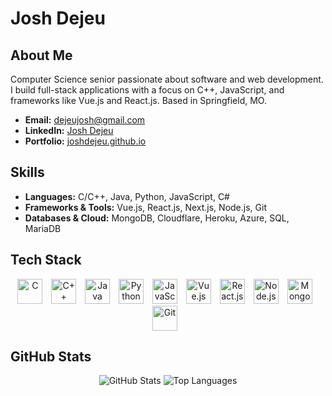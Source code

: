 # Josh Dejeu

## About Me
Computer Science senior passionate about software and web development. I build full-stack applications with a focus on C++, JavaScript, and frameworks like Vue.js and React.js. Based in Springfield, MO.

- **Email:** [dejeujosh@gmail.com](mailto:dejeujosh@gmail.com)  
- **LinkedIn:** [Josh Dejeu](https://www.linkedin.com/in/josh-dejeu-767557239/)  
- **Portfolio:** [joshdejeu.github.io](https://portfolio-cej.pages.dev/)  

## Skills
- **Languages:** C/C++, Java, Python, JavaScript, C#  
- **Frameworks & Tools:** Vue.js, React.js, Next.js, Node.js, Git  
- **Databases & Cloud:** MongoDB, Cloudflare, Heroku, Azure, SQL, MariaDB  

## Tech Stack
<div align="center">
  <img src="https://cdn.jsdelivr.net/gh/devicons/devicon/icons/c/c-original.svg" alt="C" height="40" style="padding-right:10px;"/>
  <img src="https://cdn.jsdelivr.net/gh/devicons/devicon/icons/cplusplus/cplusplus-original.svg" alt="C++" height="40" style="padding-right:10px;"/>
  <img src="https://cdn.jsdelivr.net/gh/devicons/devicon/icons/java/java-original.svg" alt="Java" height="40" style="padding-right:10px;"/>
  <img src="https://cdn.jsdelivr.net/gh/devicons/devicon/icons/python/python-original.svg" alt="Python" height="40" style="padding-right:10px;"/>
  <img src="https://cdn.jsdelivr.net/gh/devicons/devicon/icons/javascript/javascript-plain.svg" alt="JavaScript" height="40" style="padding-right:10px;"/>
  <img src="https://cdn.jsdelivr.net/gh/devicons/devicon/icons/vuejs/vuejs-original.svg" alt="Vue.js" height="40" style="padding-right:10px;"/>
  <img src="https://cdn.jsdelivr.net/gh/devicons/devicon/icons/react/react-original.svg" alt="React.js" height="40" style="padding-right:10px;"/>
  <img src="https://cdn.jsdelivr.net/gh/devicons/devicon/icons/nodejs/nodejs-original.svg" alt="Node.js" height="40" style="padding-right:10px;"/>
  <img src="https://cdn.jsdelivr.net/gh/devicons/devicon/icons/mongodb/mongodb-original.svg" alt="MongoDB" height="40" style="padding-right:10px;"/>
  <img src="https://cdn.jsdelivr.net/gh/devicons/devicon/icons/git/git-original.svg" alt="Git" height="40" style="padding-right:10px;"/>
</div>

## GitHub Stats
<div align="center">
  <img src="https://github-readme-stats.vercel.app/api?username=joshdejeu&show_icons=true&theme=radical&border_radius=10" alt="GitHub Stats"/>
  <img src="https://github-readme-stats.vercel.app/api/top-langs/?username=joshdejeu&layout=compact&theme=radical&border_radius=10" alt="Top Languages"/>
</div>
